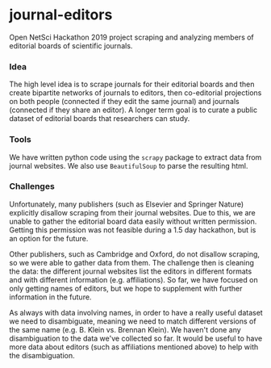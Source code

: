 # journal-editors
Open NetSci Hackathon 2019 project scraping and analyzing members of editorial boards of scientific journals. 

### Idea
The high level idea is to scrape journals for their editorial boards and then create bipartite networks of journals to editors, then co-editorial projections on both people (connected if they edit the same journal) and journals (connected if they share an editor). A longer term goal is to curate a public dataset of editorial boards that researchers can study.

### Tools
We have written python code using the `scrapy` package to extract data from journal websites. We also use `BeautifulSoup` to parse the resulting html.

### Challenges
Unfortunately, many publishers (such as Elsevier and Springer Nature) explicitly disallow scraping from their journal websites. Due to this, we are unable to gather the editorial board data easily without written permission. Getting this permission was not feasible during a 1.5 day hackathon, but is an option for the future.

Other publishers, such as Cambridge and Oxford, do not disallow scraping, so we were able to gather data from them. The challenge then is cleaning the data: the different journal websites list the editors in different formats and with different information (e.g. affiliations). So far, we have focused on only getting names of editors, but we hope to supplement with further information in the future.

As always with data involving names, in order to have a really useful dataset we need to disambiguate, meaning we need to match different versions of the same name (e.g. B. Klein vs. Brennan Klein). We haven't done any disambiguation to the data we've collected so far. It would be useful to have more data about editors (such as affiliations mentioned above) to help with the disambiguation.
